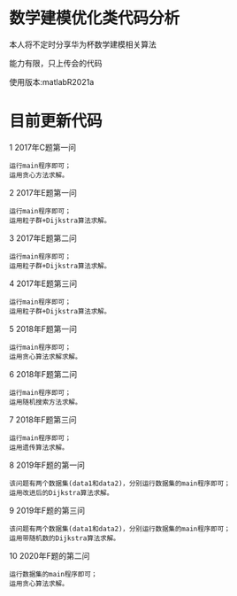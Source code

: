 # 数学建模优化类代码分析
本人将不定时分享华为杯数学建模相关算法

能力有限，只上传会的代码

使用版本:matlabR2021a
# 目前更新代码
1 2017年C题第一问

	运行main程序即可；
	运用贪心方法求解。

2 2017年E题第一问

	运行main程序即可；
	运用粒子群+Dijkstra算法求解。

3 2017年E题第二问

	运行main程序即可；
	运用粒子群+Dijkstra算法求解。
	
4 2017年E题第三问

	运行main程序即可；
	运用粒子群+Dijkstra算法求解。
	
	
5 2018年F题第一问

	运行main程序即可；
	运用贪心算法求解求解。
	
6 2018年F题第二问

	运行main程序即可；
	运用随机搜索方法求解。
	
7 2018年F题第三问

	运行main程序即可；
	运用遗传算法求解。
	
8 2019年F题的第一问
	
	该问题有两个数据集(data1和data2)，分别运行数据集的main程序即可；
	运用改进后的Dijkstra算法求解。
	
9 2019年F题的第三问

	该问题有两个数据集(data1和data2)，分别运行数据集的main程序即可；
	运用带随机数的Dijkstra算法求解。
	 
10 2020年F题的第二问

	运行数据集的main程序即可；
	运用贪心算法求解。
	
